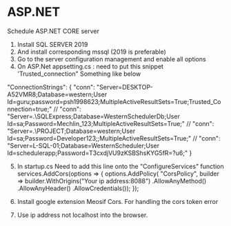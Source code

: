 # ASP.NET
Schedule ASP.NET CORE server

1.  Install SQL SERVER 2019
2.  And install corresponding mssql (2019 is preferable)
3.  Go to the server configuration management and enable all options
4.  On ASP.Net appsetting.cs : need to put this snippet 'Trusted_connection"
   Something like below
    
  "ConnectionStrings": {
    "conn": "Server=DESKTOP-A52VMR8;Database=western;User Id=guru;password=psh1998623;MultipleActiveResultSets=True;Trusted_Connection=true;"
    // "conn": "Server=.\\SQLExpress;Database=WesternSchedulerDb;User Id=sa;Password=Mechlin_123;MultipleActiveResultSets=True;"
    // "conn": "Server=.\\PROJECT;Database=western;User Id=sa;Password=Developer123;;MultipleActiveResultSets=True;"
    // "conn": "Server=L-SQL-01;Database=WesternScheduler;User Id=schedulerapp;Password=T3cxdjVU9zKSBShsKYG5fR=?u6;"
  }
  
5. In startup.cs
   Need to add this line onto the "ConfigureServices" function
            services.AddCors(options =>
            {
                options.AddPolicy(
                  "CorsPolicy",
                  builder => builder.WithOrigins("Your ip address:8088")
                  .AllowAnyMethod()
                  .AllowAnyHeader()
                  .AllowCredentials());
            });


6. Install google extension Meosif Cors. For handling the cors token error
7. Use ip address not localhost into the browser.

